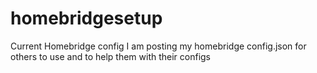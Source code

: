 # homebridgesetup
Current Homebridge config
I am posting my homebridge config.json for others to use and to help them with their configs
